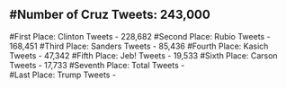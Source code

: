 #Number of Cruz Tweets: 243,000
---
#First Place: Clinton Tweets - 228,682
#Second Place: Rubio Tweets - 168,451
#Third Place: Sanders Tweets - 85,436
#Fourth Place: Kasich Tweets - 47,342
#Fifth Place: Jeb! Tweets - 19,533
#Sixth Place: Carson Tweets - 17,733
#Seventh Place: Total Tweets -  
#Last Place: Trump Tweets - 
